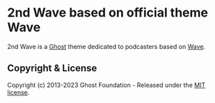 # 2nd Wave based on official theme Wave

2nd Wave is a [Ghost](https://github.com/TryGhost/Ghost) theme dedicated to podcasters based on [Wave](https://github.com/TryGhost/Wave/).


## Copyright & License

Copyright (c) 2013-2023 Ghost Foundation - Released under the [MIT license](LICENSE).
